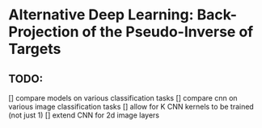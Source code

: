 # Alternative Deep Learning: Back-Projection of the Pseudo-Inverse of Targets

## TODO:
[] compare models on various classification tasks
[] compare cnn on various image classification tasks
[] allow for K CNN kernels to be trained (not just 1)
[] extend CNN for 2d image layers
